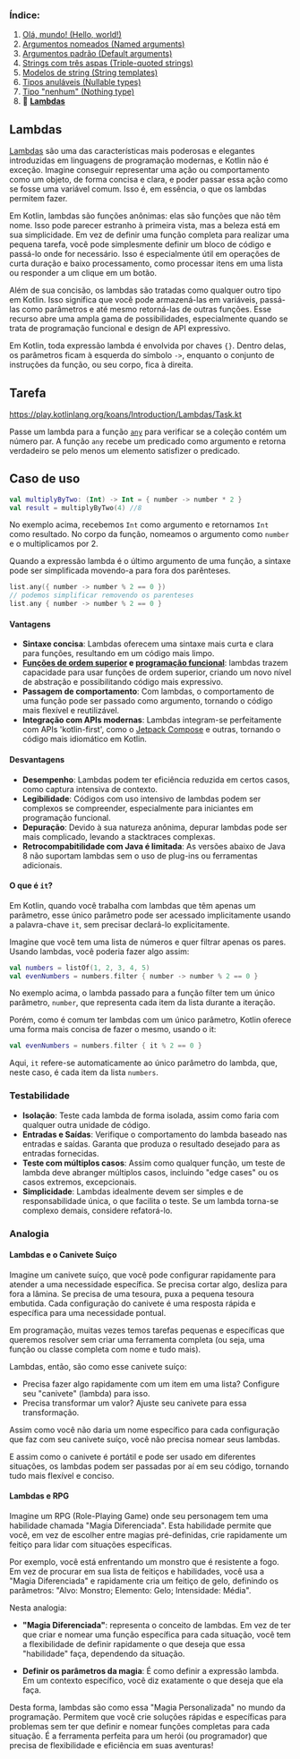 ### Índice:

1. [Olá, mundo! (Hello, world!)](https://github.com/rsicarelli/kotlin-koans-edu-br/blob/main/koans/src/commonMain/kotlin/com/rsicarelli/koansbr/introduction/helloWorld/README.md)
2. [Argumentos nomeados (Named arguments)](https://github.com/rsicarelli/kotlin-koans-edu-br/blob/main/koans/src/commonMain/kotlin/com/rsicarelli/koansbr/introduction/namedArguments/README.md)
3. [Argumentos padrão (Default arguments)](https://github.com/rsicarelli/kotlin-koans-edu-br/blob/main/koans/src/commonMain/kotlin/com/rsicarelli/koansbr/introduction/defaultArguments/README.md)
4. [Strings com três aspas (Triple-quoted strings)](https://github.com/rsicarelli/kotlin-koans-edu-br/blob/main/koans/src/commonMain/kotlin/com/rsicarelli/koansbr/introduction/tripleQuotedStrings/README.md)
5. [Modelos de string (String templates)](https://github.com/rsicarelli/kotlin-koans-edu-br/blob/main/koans/src/commonMain/kotlin/com/rsicarelli/koansbr/introduction/stringTemplates/README.md)
6. [Tipos anuláveis (Nullable types)](https://github.com/rsicarelli/kotlin-koans-edu-br/blob/main/koans/src/commonMain/kotlin/com/rsicarelli/koansbr/introduction/nullableTypes/README.md)
7. [Tipo "nenhum" (Nothing type)](https://github.com/rsicarelli/kotlin-koans-edu-br/blob/main/koans/src/commonMain/kotlin/com/rsicarelli/koansbr/introduction/nothingType/README.md)
8. 📖 **[Lambdas](https://github.com/rsicarelli/kotlin-koans-edu-br/blob/main/koans/src/commonMain/kotlin/com/rsicarelli/koansbr/introduction/lambdas/README.md)**

## Lambdas

[Lambdas](https://kotlinlang.org/docs/lambdas.html#lambda-expressions-and-anonymous-functions) são uma das características mais poderosas e
elegantes introduzidas em linguagens de programação modernas, e Kotlin não é exceção. Imagine conseguir representar uma ação ou
comportamento como um objeto, de forma concisa e clara, e poder passar essa ação como se fosse uma variável comum. Isso é, em essência, o
que os lambdas permitem fazer.

Em Kotlin, lambdas são funções anônimas: elas são funções que não têm nome. Isso pode parecer estranho à primeira vista, mas a beleza está
em sua simplicidade. Em vez de definir uma função completa para realizar uma pequena tarefa, você pode simplesmente definir um bloco de
código e passá-lo onde for necessário. Isso é especialmente útil em operações de curta duração e baixo processamento, como processar itens
em uma lista ou responder a um clique em um botão.

Além de sua concisão, os lambdas são tratadas como qualquer outro tipo em Kotlin. Isso significa que você pode armazená-las em variáveis,
passá-las como parâmetros e até mesmo retorná-las de outras funções. Esse recurso abre uma ampla gama de possibilidades, especialmente
quando se trata de programação funcional e design de API expressivo.

Em Kotlin, toda expressão lambda é envolvida por chaves `{}`. Dentro delas, os parâmetros ficam à esquerda do símbolo `->`, enquanto o
conjunto de instruções da função, ou seu corpo, fica à direita.

## Tarefa

https://play.kotlinlang.org/koans/Introduction/Lambdas/Task.kt

Passe um lambda para a função [`any`](https://kotlinlang.org/api/latest/jvm/stdlib/kotlin.collections/any.html)
para verificar se a coleção contém um número par.
A função `any` recebe um predicado como argumento e retorna verdadeiro se pelo menos um elemento satisfizer o predicado.

## Caso de uso

```kotlin
val multiplyByTwo: (Int) -> Int = { number -> number * 2 }
val result = multiplyByTwo(4) //8
```

No exemplo acima, recebemos `Int` como argumento e retornamos `Int` como resultado. No corpo da função, nomeamos o argumento como `number` e
o multiplicamos por 2.

Quando a expressão lambda é o último argumento de uma função, a sintaxe pode ser simplificada movendo-a para fora dos parênteses.

```kotlin
list.any({ number -> number % 2 == 0 })
// podemos simplificar removendo os parenteses
list.any { number -> number % 2 == 0 }
```

#### Vantagens

- **Sintaxe concisa**: Lambdas oferecem uma sintaxe mais curta e clara para funções, resultando em um código mais limpo.
- **[Funções de ordem superior](https://kotlinlang.org/docs/lambdas.html#higher-order-functions)
  e [programação funcional](https://pt.wikipedia.org/wiki/Programa%C3%A7%C3%A3o_funcional)**: lambdas trazem capacidade para usar funções de
  ordem superior, criando um novo nível de abstração e possibilitando código mais expressivo.
- **Passagem de comportamento**: Com lambdas, o comportamento de uma função pode ser passado como argumento, tornando o código mais flexível
  e reutilizável.
- **Integração com APIs modernas**: Lambdas integram-se perfeitamente com APIs 'kotlin-first', como
  o [Jetpack Compose](https://developer.android.com/jetpack/compose) e outras, tornando o código mais idiomático em Kotlin.

#### Desvantagens

- **Desempenho**: Lambdas podem ter eficiência reduzida em certos casos, como captura intensiva de contexto.
- **Legibilidade**: Códigos com uso intensivo de lambdas podem ser complexos se compreender, especialmente para iniciantes em programação
  funcional.
- **Depuração**: Devido à sua natureza anônima, depurar lambdas pode ser mais complicado, levando a stacktraces complexas.
- **Retrocompabitilidade com Java é limitada**: As versões abaixo de Java 8 não suportam lambdas sem o uso de plug-ins ou ferramentas
  adicionais.

#### O que é `it`?

Em Kotlin, quando você trabalha com lambdas que têm apenas um parâmetro, esse único parâmetro pode ser acessado implicitamente usando a
palavra-chave `it`, sem precisar declará-lo explicitamente.

Imagine que você tem uma lista de números e quer filtrar apenas os pares. Usando lambdas, você poderia fazer algo assim:

```kotlin
val numbers = listOf(1, 2, 3, 4, 5)
val evenNumbers = numbers.filter { number -> number % 2 == 0 }
```

No exemplo acima, o lambda passado para a função filter tem um único parâmetro, `number`, que representa cada item da lista durante a
iteração.

Porém, como é comum ter lambdas com um único parâmetro, Kotlin oferece uma forma mais concisa de fazer o mesmo, usando o it:

```kotlin
val evenNumbers = numbers.filter { it % 2 == 0 }
```

Aqui, `it` refere-se automaticamente ao único parâmetro do lambda, que, neste caso, é cada item da lista `numbers`.

### Testabilidade

- **Isolação**: Teste cada lambda de forma isolada, assim como faria com qualquer outra unidade de código.
- **Entradas e Saídas**: Verifique o comportamento do lambda baseado nas entradas e saídas. Garanta que produza o resultado desejado para as
  entradas fornecidas.
- **Teste com múltiplos casos**: Assim como qualquer função, um teste de lambda deve abranger múltiplos casos, incluindo "edge cases" ou os
  casos extremos, excepcionais.
- **Simplicidade**: Lambdas idealmente devem ser simples e de responsabilidade única, o que facilita o teste. Se um lambda torna-se complexo
  demais, considere refatorá-lo.

### Analogia

#### Lambdas e o Canivete Suíço

Imagine um canivete suíço, que você pode configurar rapidamente para atender a uma necessidade específica. Se precisa cortar algo, desliza
para fora a lâmina. Se precisa de uma tesoura, puxa a pequena tesoura embutida. Cada configuração do canivete é uma resposta rápida e
específica para uma necessidade pontual.

Em programação, muitas vezes temos tarefas pequenas e específicas que queremos resolver sem criar uma ferramenta completa (ou seja, uma
função ou classe completa com nome e tudo mais).

Lambdas, então, são como esse canivete suíço:

- Precisa fazer algo rapidamente com um item em uma lista? Configure seu "canivete" (lambda) para isso.
- Precisa transformar um valor? Ajuste seu canivete para essa transformação.

Assim como você não daria um nome específico para cada configuração que faz com seu canivete suíço, você não precisa nomear seus lambdas.

E assim como o canivete é portátil e pode ser usado em diferentes situações, os lambdas podem ser passadas por aí em seu código, tornando
tudo mais flexível e conciso.

#### Lambdas e RPG

Imagine um RPG (Role-Playing Game) onde seu personagem tem uma habilidade chamada "Magia Diferenciada". Esta habilidade permite que você,
em vez de escolher entre magias pré-definidas, crie rapidamente um feitiço para lidar com situações específicas.

Por exemplo, você está enfrentando um monstro que é resistente a fogo. Em vez de procurar em sua lista de feitiços e habilidades, você usa
a "Magia Diferenciada" e rapidamente cria um feitiço de gelo, definindo os parâmetros: "Alvo: Monstro; Elemento: Gelo; Intensidade: Média".

Nesta analogia:

- **"Magia Diferenciada"**: representa o conceito de lambdas. Em vez de ter que criar e nomear uma função específica para cada situação,
  você tem a flexibilidade de definir rapidamente o que deseja que essa "habilidade" faça, dependendo da situação.

- **Definir os parâmetros da magia**: É como definir a expressão lambda. Em um contexto específico, você diz exatamente o que deseja que ela
  faça.

Desta forma, lambdas são como essa "Magia Personalizada" no mundo da programação. Permitem que você crie soluções rápidas e específicas para
problemas sem ter que definir e nomear funções completas para cada situação. É a ferramenta perfeita para um herói (ou programador) que
precisa de flexibilidade e eficiência em suas aventuras!
